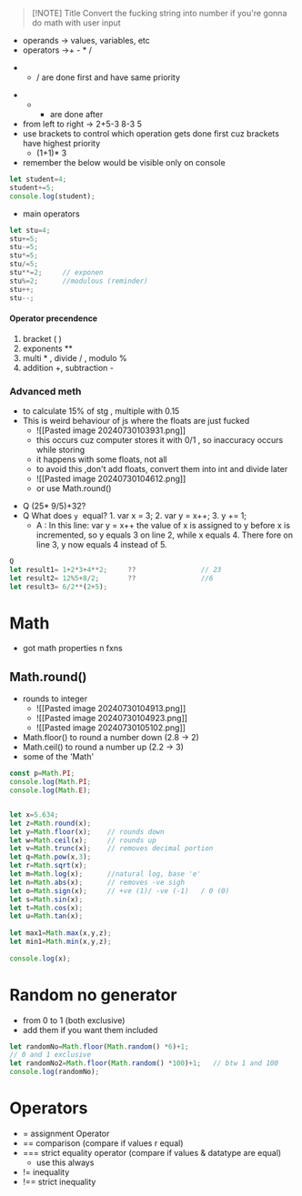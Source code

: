 
> [!NOTE] Title
> Convert the fucking string into number if you're gonna do math with user input

- operands -> values, variables, etc
- operators ->+ - * /
* * / are done first and have same priority
- + - are done after
- from left to right ->
   2+5-3       8-3     5
- use brackets to control which  operation gets done first cuz brackets have highest priority
	 - (1+1)* 3
- remember the below would be visible only on console
```js
let student=4;
student+=5;
console.log(student);
```
- main operators
```js
let stu=4;
stu+=5;
stu-=5;
stu*=5;
stu/=5;
stu**=2;     // exponen
stu%=2;      //modulous (reminder)
stu++;
stu--;
```
#### Operator precendence
1. bracket ( )
2. exponents **
3. multi  * , divide / , modulo %
4. addition +, subtraction -
### Advanced meth 
- to calculate 15% of stg , multiple with 0.15
- This is weird behaviour of js where the floats are just fucked
	- ![[Pasted image 20240730103931.png]]
	- this occurs cuz computer stores it with 0/1 , so inaccuracy occurs while storing
	- it happens with some floats, not all
	- to avoid this ,don't add floats, convert them into int and divide later
	- ![[Pasted image 20240730104612.png]]
	- or use Math.round()
* Q (25* 9/5)+32?
* Q  What does `y`  equal?
		1. var x = 3;
		2. var y = x++;
		3. y += 1;
	- A : In this line: var y = x++ the value of x is assigned to y before x is incremented, so y equals 3 on line 2, while x equals 4. There fore on line 3, y now equals 4 instead of 5.
```js
Q
let result1= 1+2*3+4**2;     ??                // 23
let result2= 12%5+8/2;       ??                //6
let result3= 6/2**(2+5);
```
# Math
- got math properties n fxns
## Math.round()
- rounds to integer
	- ![[Pasted image 20240730104913.png]]
	- ![[Pasted image 20240730104923.png]]
	- ![[Pasted image 20240730105102.png]]
- Math.floor()   to round a number down (2.8 -> 2)
- Math.ceil()     to round a number up (2.2 -> 3) 
- some of the 'Math' 
```js
const p=Math.PI;
console.log(Math.PI;
console.log(Math.E);


let x=5.634;
let z=Math.round(x);
let y=Math.floor(x);    // rounds down
let w=Math.ceil(x);     // rounds up
let v=Math.trunc(x);    // removes decimal portion
let q=Math.pow(x,3);
let r=Math.sqrt(x);
let m=Math.log(x);      //natural log, base 'e'
let n=Math.abs(x);      // removes -ve sigh
let o=Math.sign(x);     // +ve (1)/ -ve (-1)   / 0 (0)
let s=Math.sin(x);
let t=Math.cos(x);
let u=Math.tan(x);
  
let max1=Math.max(x,y,z);
let min1=Math.min(x,y,z);
  
console.log(x);
```
# Random no generator
- from 0 to 1 (both exclusive)
- add them if you want them included
```js
let randomNo=Math.floor(Math.random() *6)+1;        
// 0 and 1 exclusive
let randomNo2=Math.floor(Math.random() *100)+1;   // btw 1 and 100
console.log(randomNo);
```
# Operators
-  =  assignment Operator
- == comparison (compare if values r equal)
- === strict equality operator (compare if values & datatype are equal)
	- use this always
- != inequality
- !== strict inequality